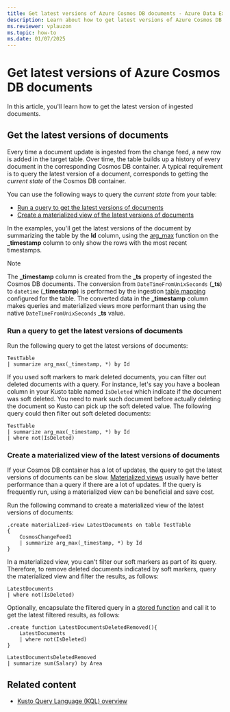 ```yaml
---
title: Get latest versions of Azure Cosmos DB documents - Azure Data Explorer
description: Learn about how to get latest versions of Azure Cosmos DB documents in Azure Data Explorer.
ms.reviewer: vplauzon
ms.topic: how-to
ms.date: 01/07/2025
---
```


# Get latest versions of Azure Cosmos DB documents

In this article, you'll learn how to get the latest version of ingested documents.

## Get the latest versions of documents

Every time a document update is ingested from the change feed, a new row is added in the target table. Over time, the table builds up a history of every document in the corresponding Cosmos DB container. A typical requirement is to query the latest version of a document, corresponds to getting the *current state* of the Cosmos DB container.

You can use the following ways to query the *current state* from your table:

- [Run a query to get the latest versions of documents](#run-a-query-to-get-the-latest-versions-of-documents)
- [Create a materialized view of the latest versions of documents](#create-a-materialized-view-of-the-latest-versions-of-documents)

In the examples, you'll get the latest versions of the document by summarizing the table by the **Id** column, using the [arg_max](/kusto/query/arg-max-aggregation-function?view=azure-data-explorer&preserve-view=true) function on the **_timestamp** column to only show the rows with the most recent timestamps.

> [!NOTE]
> The **_timestamp** column is created from the **_ts** property of ingested the Cosmos DB documents. The conversion from `DateTimeFromUnixSeconds` (**_ts**) to `datetime` (**_timestamp**) is performed by the ingestion  [table mapping](ingest-data-cosmos-db-connection.md#step-1-choose-an-azure-data-explorer-table-and-configure-its-table-mapping) configured for the table. The converted data in the **_timestamp** column makes queries and materialized views more performant than using the native `DateTimeFromUnixSeconds` **_ts** value.

### Run a query to get the latest versions of documents

Run the following query to get the latest versions of documents:

```kusto
TestTable
| summarize arg_max(_timestamp, *) by Id
```

If you used soft markers to mark deleted documents, you can filter out deleted documents with a query.  For instance, let's say you have a boolean column in your Kusto table named `IsDeleted` which indicate if the document was soft deleted.  You need to mark such document before actually deleting the document so Kusto can pick up the soft deleted value.  The following query could then filter out soft deleted documents:

```kusto
TestTable
| summarize arg_max(_timestamp, *) by Id
| where not(IsDeleted)
```

### Create a materialized view of the latest versions of documents

If your Cosmos DB container has a lot of updates, the query to get the latest versions of documents can be slow. [Materialized views](/kusto/management/materialized-views/materialized-view-overview?view=azure-data-explorer&preserve-view=true) usually have better performance than a query if there are a lot of updates. If the query is frequently run, using a materialized view can be beneficial and save cost.

Run the following command to create a materialized view of the latest versions of documents:

```kusto
.create materialized-view LatestDocuments on table TestTable
{
    CosmosChangeFeed1
    | summarize arg_max(_timestamp, *) by Id
}
```

In a materialized view, you can't filter our soft markers as part of its query. Therefore, to remove deleted documents indicated by soft markers, query the materialized view and filter the results, as follows:

```kusto
LatestDocuments
| where not(IsDeleted)
```

Optionally, encapsulate the filtered query in a [stored function](/kusto/query/schema-entities/stored-functions?view=azure-data-explorer&preserve-view=true) and call it to get the latest filtered results, as follows:

```kusto
.create function LatestDocumentsDeletedRemoved(){
    LatestDocuments
    | where not(IsDeleted)
}

LatestDocumentsDeletedRemoved
| summarize sum(Salary) by Area
```

## Related content

* [Kusto Query Language (KQL) overview](/kusto/query/index?view=azure-data-explorer&preserve-view=true)
